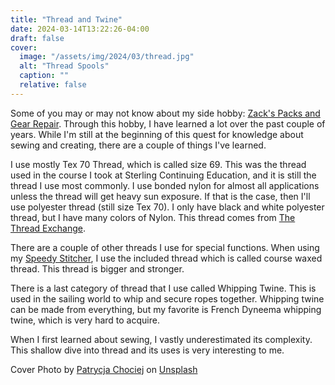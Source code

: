 ```yaml
---
title: "Thread and Twine"
date: 2024-03-14T13:22:26-04:00
draft: false
cover:
  image: "/assets/img/2024/03/thread.jpg"
  alt: "Thread Spools"
  caption: ""
  relative: false
---
```


Some of you may or may not know about my side hobby: [Zack's Packs and Gear Repair](https://www.zackspacks.com"). Through this hobby, I have learned a lot over the past couple of years. While I'm still at the beginning of this quest for knowledge about sewing and creating, there are a couple of things I've learned.

I use mostly Tex 70 Thread, which is called size 69. This was the thread used in the course I took at Sterling Continuing Education, and it is still the thread I use most commonly. I use bonded nylon for almost all applications unless the thread will get heavy sun exposure. If that is the case, then I'll use polyester thread (still size Tex 70). I only have black and white polyester thread, but I have many colors of Nylon. This thread comes from [The Thread Exchange](https://www.thethreadexchange.com/miva/merchant.mvc?Screen=SFNT).

There are a couple of other threads I use for special functions. When using my [Speedy Stitcher](https://www.speedystitcher.com), I use the included thread which is called course waxed thread. This thread is bigger and stronger.

There is a last category of thread that I use called Whipping Twine. This is used in the sailing world to whip and secure ropes together. Whipping twine can be made from everything, but my favorite is French Dyneema whipping twine, which is very hard to acquire.

When I first learned about sewing, I vastly underestimated its complexity. This shallow dive into thread and its uses is very interesting to me.

Cover Photo by [Patrycja Chociej](https://unsplash.com/@patrycja_chociej?utm_content=creditCopyText&utm_medium=referral&utm_source=unsplash) on [Unsplash](https://unsplash.com/photos/white-and-yellow-round-lights-4voVO58AIZk?utm_content=creditCopyText&utm_medium=referral&utm_source=unsplash)
